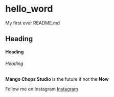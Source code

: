# hello_word
My first ever README.md

## Heading

#### Heading

###### Heading

**Mango Chops Studio** is the future if not the  **Now**

Follow me on Instagram [Instagram](https://www.instagram.com/mbugua.frames)
